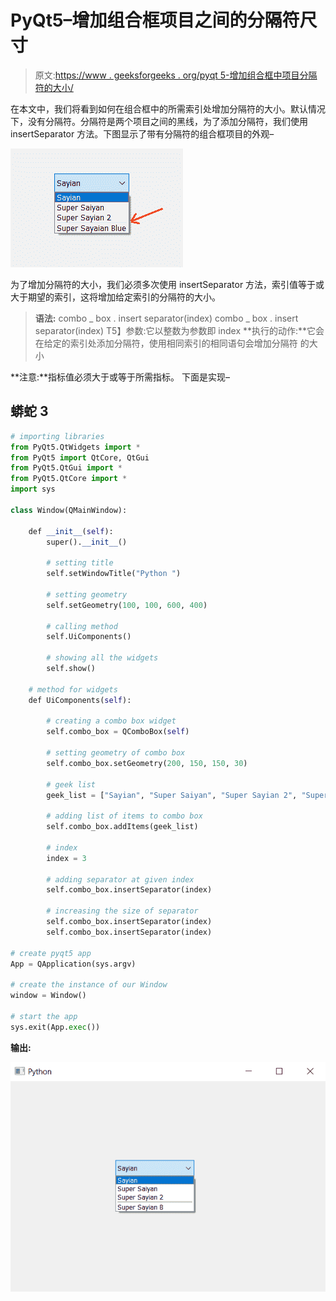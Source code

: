# PyQt5–增加组合框项目之间的分隔符尺寸

> 原文:[https://www . geeksforgeeks . org/pyqt 5-增加组合框中项目分隔符的大小/](https://www.geeksforgeeks.org/pyqt5-increase-size-of-separator-in-between-the-item-of-combobox/)

在本文中，我们将看到如何在组合框中的所需索引处增加分隔符的大小。默认情况下，没有分隔符。分隔符是两个项目之间的黑线，为了添加分隔符，我们使用 insertSeparator 方法。下图显示了带有分隔符的组合框项目的外观–

![](img/b801032a0225ebc5f78be92e07b6f492.png)

为了增加分隔符的大小，我们必须多次使用 insertSeparator 方法，索引值等于或大于期望的索引，这将增加给定索引的分隔符的大小。

> **语法:**
> combo _ box . insert separator(index)
> combo _ box . insert separator(index)
> T5】参数:它以整数为参数即 index
> **执行的动作:**它会在给定的索引处添加分隔符，使用相同索引的相同语句会增加分隔符
> 的大小

**注意:**指标值必须大于或等于所需指标。
下面是实现–

## 蟒蛇 3

```py
# importing libraries
from PyQt5.QtWidgets import *
from PyQt5 import QtCore, QtGui
from PyQt5.QtGui import *
from PyQt5.QtCore import *
import sys

class Window(QMainWindow):

    def __init__(self):
        super().__init__()

        # setting title
        self.setWindowTitle("Python ")

        # setting geometry
        self.setGeometry(100, 100, 600, 400)

        # calling method
        self.UiComponents()

        # showing all the widgets
        self.show()

    # method for widgets
    def UiComponents(self):

        # creating a combo box widget
        self.combo_box = QComboBox(self)

        # setting geometry of combo box
        self.combo_box.setGeometry(200, 150, 150, 30)

        # geek list
        geek_list = ["Sayian", "Super Saiyan", "Super Sayian 2", "Super Sayian B"]

        # adding list of items to combo box
        self.combo_box.addItems(geek_list)

        # index
        index = 3

        # adding separator at given index
        self.combo_box.insertSeparator(index)

        # increasing the size of separator
        self.combo_box.insertSeparator(index)
        self.combo_box.insertSeparator(index)

# create pyqt5 app
App = QApplication(sys.argv)

# create the instance of our Window
window = Window()

# start the app
sys.exit(App.exec())
```

**输出:**

![](img/41b5bcfd2dce061e64d665db85d6c503.png)